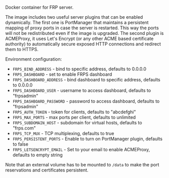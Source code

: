Docker container for FRP server.

The image includes two useful server plugins that can be enabled dynamically. The first one is PortManager that maintains a persistent mapping of proxy ports in case the server is restarted. This way the ports will not be redistributed even if the image is upgraded. The second plugin is ACMEProxy, it uses Let's Encrypt (or any other ACME based certificate authority) to automatically secure exposed HTTP connections and redirect them to HTTPS.

Environment configuration:

 * `FRPS_BIND_ADDRESS` - bind to specific address, defaults to 0.0.0.0
 * `FRPS_DASHBOARD` - set to enable FRPS dashboard
 * `FRPS_DASHBOARD_ADDRESS` - bind dashboard to specific address, defaults to 0.0.0.0
 * `FRPS_DASHBOARD_USER` - username to access dashboard, defaults to "frpsadmin"
 * `FRPS_DASHBOARD_PASSWORD` - password to access dashboard, defaults to "frpsadmin"
 * `FRPS_AUTH_TOKEN` - token for clients, defaults to "abcdefghi"
 * `FRPS_MAX_PORTS` - max ports per client, defaults to unlimited
 * `FRPS_SUBDOMAIN_HOST` - subdomain for virtual hosts, defaults to "frps.com"
 * `FRPS_TCP_MUX` - TCP multiplexing, defaults to true
 * `FRPS_PERSISTENT_PORTS` - Enable to turn on PortManager plugin, defaults to false
 * `FRPS_LETSENCRYPT_EMAIL` - Set to your email to enable ACMEProxy, defaults to empty string

Note that an external volume has to be mounted to `/data` to make the port reservations and certificates persistent.
